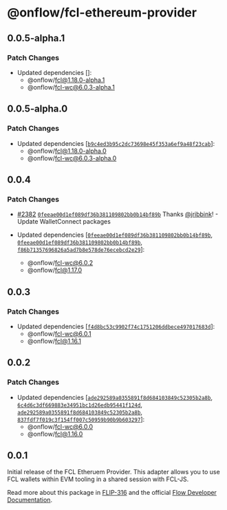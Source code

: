 # @onflow/fcl-ethereum-provider

## 0.0.5-alpha.1

### Patch Changes

- Updated dependencies []:
  - @onflow/fcl@1.18.0-alpha.1
  - @onflow/fcl-wc@6.0.3-alpha.1

## 0.0.5-alpha.0

### Patch Changes

- Updated dependencies [[`b9c4ed3b95c2dc73698e45f353a6ef9a48f23cab`](https://github.com/onflow/fcl-js/commit/b9c4ed3b95c2dc73698e45f353a6ef9a48f23cab)]:
  - @onflow/fcl@1.18.0-alpha.0
  - @onflow/fcl-wc@6.0.3-alpha.0

## 0.0.4

### Patch Changes

- [#2382](https://github.com/onflow/fcl-js/pull/2382) [`0feeae00d1ef089df36b381109802bb0b14bf89b`](https://github.com/onflow/fcl-js/commit/0feeae00d1ef089df36b381109802bb0b14bf89b) Thanks [@jribbink](https://github.com/jribbink)! - Update WalletConnect packages

- Updated dependencies [[`0feeae00d1ef089df36b381109802bb0b14bf89b`](https://github.com/onflow/fcl-js/commit/0feeae00d1ef089df36b381109802bb0b14bf89b), [`0feeae00d1ef089df36b381109802bb0b14bf89b`](https://github.com/onflow/fcl-js/commit/0feeae00d1ef089df36b381109802bb0b14bf89b), [`f86b71357696826a5ad7b8e578de76ecebcd2e29`](https://github.com/onflow/fcl-js/commit/f86b71357696826a5ad7b8e578de76ecebcd2e29)]:
  - @onflow/fcl-wc@6.0.2
  - @onflow/fcl@1.17.0

## 0.0.3

### Patch Changes

- Updated dependencies [[`f4d8bc53c9902f74c1751206ddbece497017683d`](https://github.com/onflow/fcl-js/commit/f4d8bc53c9902f74c1751206ddbece497017683d)]:
  - @onflow/fcl-wc@6.0.1
  - @onflow/fcl@1.16.1

## 0.0.2

### Patch Changes

- Updated dependencies [[`ade292589a0355891f8d684103849c52305b2a8b`](https://github.com/onflow/fcl-js/commit/ade292589a0355891f8d684103849c52305b2a8b), [`6c4d6c3df669883e34951bc1d26edb95441f124d`](https://github.com/onflow/fcl-js/commit/6c4d6c3df669883e34951bc1d26edb95441f124d), [`ade292589a0355891f8d684103849c52305b2a8b`](https://github.com/onflow/fcl-js/commit/ade292589a0355891f8d684103849c52305b2a8b), [`837fdf7f019c3f154ff007c50959b90b9b603297`](https://github.com/onflow/fcl-js/commit/837fdf7f019c3f154ff007c50959b90b9b603297)]:
  - @onflow/fcl-wc@6.0.0
  - @onflow/fcl@1.16.0

## 0.0.1

Initial release of the FCL Etheruem Provider. This adapter allows you to use FCL wallets within EVM tooling in a shared session with FCL-JS.

Read more about this package in [FLIP-316](https://github.com/onflow/flips/pull/317) and the official [Flow Developer Documentation](https://developers.flow.com/tools/clients/fcl-js/cross-vm/rainbowkit-adapter).
